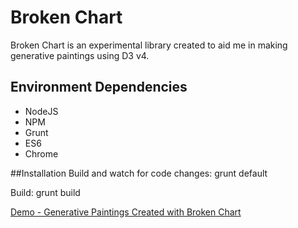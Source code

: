 # Broken Chart
Broken Chart is an experimental library created to aid me in making generative paintings using D3 v4.
## Environment Dependencies
- NodeJS
- NPM
- Grunt
- ES6
- Chrome

##Installation
Build and watch for code changes:
grunt default 

Build: grunt build

 
[Demo - Generative Paintings Created with Broken Chart ](https://society6.com/vutronic)
